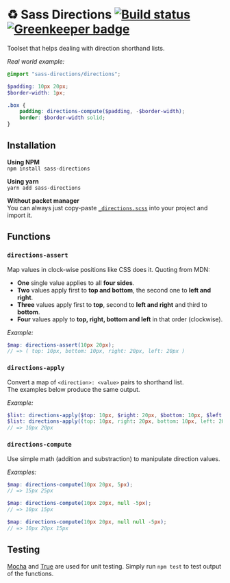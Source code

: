 # ♻️ Sass Directions [![Build status](https://travis-ci.org/nicolasmn/sass-directions.svg)](https://travis-ci.org/nicolasmn/sass-directions) [![Greenkeeper badge](https://badges.greenkeeper.io/nicolasmn/sass-directions.svg)](https://greenkeeper.io/)

Toolset that helps dealing with direction shorthand lists.

_Real world example:_
```scss
@import "sass-directions/directions";

$padding: 10px 20px;
$border-width: 1px;

.box {
    padding: directions-compute($padding, -$border-width);
    border: $border-width solid;
}
```

## Installation

**Using NPM**  
`npm install sass-directions`

**Using yarn**  
`yarn add sass-directions`

**Without packet manager**  
You can always just copy-paste [`_directions.scss`](/_directions.scss) into your project and import it.

## Functions

### `directions-assert`

Map values in clock-wise positions like CSS does it. Quoting from MDN:
- **One** single value applies to all **four sides**.
- **Two** values apply first to **top and bottom**, the second one to **left and right**.
- **Three** values apply first to **top**, second to **left and right** and third to **bottom**.
- **Four** values apply to **top, right, bottom and left** in that order (clockwise).

_Example:_  
```scss
$map: directions-assert(10px 20px);
// => ( top: 10px, bottom: 10px, right: 20px, left: 20px )
```


### `directions-apply`

Convert a map of `<direction>: <value>` pairs to shorthand list.  
The examples below produce the same output.

_Example:_  
```scss
$list: directions-apply($top: 10px, $right: 20px, $bottom: 10px, $left: 20px);
$list: directions-apply((top: 10px, right: 20px, bottom: 10px, left: 20px)...);
// => 10px 20px
```


### `directions-compute`

Use simple math (addition and substraction) to manipulate direction values.

_Examples:_
```scss
$map: directions-compute(10px 20px, 5px);
// => 15px 25px

$map: directions-compute(10px 20px, null -5px);
// => 10px 15px

$map: directions-compute(10px 20px, null null -5px);
// => 10px 20px 15px
```


## Testing

[Mocha](https://github.com/mochajs/mocha) and [True](https://github.com/oddbird/true) are used for unit testing. Simply run `npm test` to test output of the functions.
